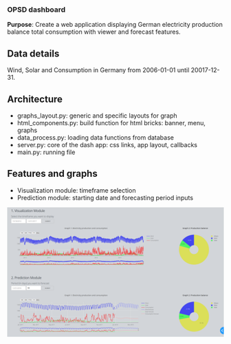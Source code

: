 ### OPSD dashboard
**Purpose**: Create a web application displaying German electricity production balance total consumption with viewer and forecast features.

## Data details
Wind, Solar and Consumption in Germany from 2006-01-01 until 20017-12-31.

## Architecture
* graphs_layout.py: generic and specific layouts for graph
* html_components.py: build function for html bricks: banner, menu, graphs
* data_process.py: loading data functions from database
* server.py: core of the dash app: css links, app layout, callbacks
* main.py: running file


## Features and graphs
* Visualization module: timeframe selection
* Prediction module: starting date and forecasting period inputs

![logo](images/OPSD_dash.png)

